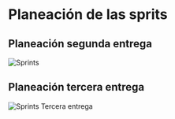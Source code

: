 # Planeación de las sprits

## Planeación segunda entrega
![Sprints](Sprints(1).png)

## Planeación tercera entrega
![Sprints Tercera entrega](Sprints%20de%20Tercera%20entrega.png)